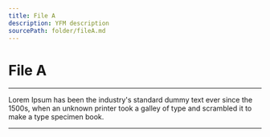 ```yaml
---
title: File A
description: YFM description
sourcePath: folder/fileA.md
---
```

# File A

---

Lorem Ipsum has been the industry's standard dummy text ever since the 1500s, when an unknown printer took a galley of type and scrambled it to make a type specimen book.

---
